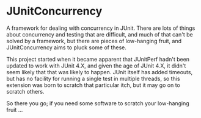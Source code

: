# JUnitConcurrency

A framework for dealing with concurrency in JUnit.  There are lots of things about concurrency and testing that are difficult, and much of that can't be solved by a framework, but there are pieces of low-hanging fruit, and JUnitConcurrency aims to pluck some of these.

This project started when it became apparent that JUnitPerf hadn't been updated to work with JUnit 4.X, and given the age of JUnit 4.X, it didn't seem likely that that was likely to happen. JUnit itself has added timeouts, but has no facility for running a single test in multiple threads, so this extension was born to scratch that particular itch, but it may go on to scratch others.

So there you go; if you need some software to scratch your low-hanging fruit ...

